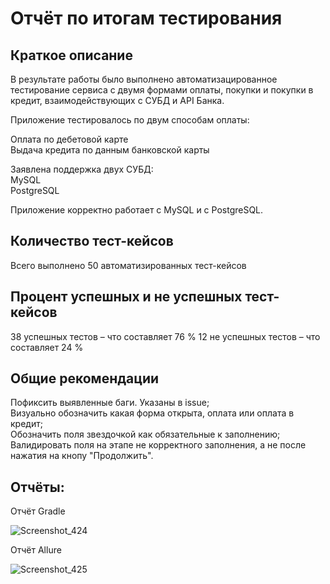 # Отчёт по итогам тестирования
## Краткое описание
В результате работы было выполнено автоматизацированное тестирование сервиса с двумя формами оплаты, покупки и покупки в кредит, 
взаимодействующих с СУБД и API Банка.

Приложение тестировалось по двум способам оплаты:

Оплата по дебетовой карте  
Выдача кредита по данным банковской карты    

Заявлена поддержка двух СУБД:  
MySQL  
PostgreSQL  

Приложение корректно работает с MySQL и с PostgreSQL.  

## Количество тест-кейсов  
Всего выполнено 50 автоматизированных тест-кейсов

## Процент успешных и не успешных тест-кейсов  

38 успешных тестов – что составляет 76 %
12 не успешных тестов – что составляет 24 %

## Общие рекомендации
Пофиксить выявленные баги. Указаны в issue;  
Визуально обозначить какая форма открыта, оплата или оплата в кредит;  
Обозначить поля звездочкой как обязательные к заполнению;  
Валидировать поля на этапе не корректного заполнения, а не после нажатия на кнопу "Продолжить".  

## Отчёты:

Отчёт Gradle

![Screenshot_424](https://github.com/anna270892/diplom/assets/142071185/21e7c7c5-c977-453d-a93a-9fd57c3d2786)

Отчёт Allure

![Screenshot_425](https://github.com/anna270892/diplom/assets/142071185/88c03b1b-f263-486b-8dd2-7b306ba9de0f)
